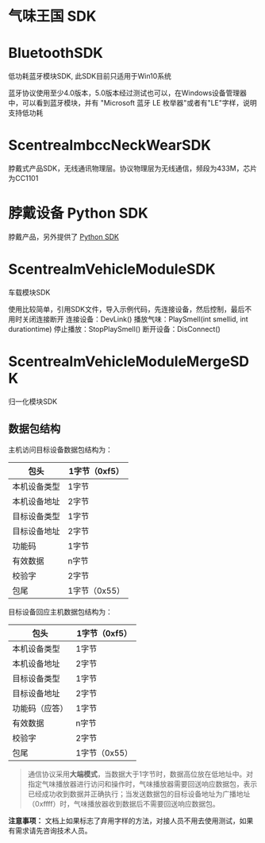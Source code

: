 # 气味王国 SDK

# BluetoothSDK

低功耗蓝牙模块SDK, 此SDK目前只适用于Win10系统

蓝牙协议使用至少4.0版本，5.0版本经过测试也可以，在Windows设备管理器中，可以看到蓝牙模块，并有
"Microsoft 蓝牙 LE 枚举器"或者有"LE"字样，说明支持低功耗

# ScentrealmbccNeckWearSDK

脖戴式产品SDK，无线通讯物理层。协议物理层为无线通信，频段为433M，芯片为CC1101

# 脖戴设备 Python SDK

脖戴产品，另外提供了 [Python SDK](https://github.com/Scentrealm/neckwearsdks)

# ScentrealmVehicleModuleSDK

车载模块SDK

使用比较简单，引用SDK文件，导入示例代码，先连接设备，然后控制，最后不用时关闭连接断开
连接设备：DevLink()
播放气味：PlaySmell(int smellid, int durationtime)
停止播放：StopPlaySmell()
断开设备：DisConnect()

# ScentrealmVehicleModuleMergeSDK

归一化模块SDK

## 数据包结构

主机访问目标设备数据包结构为：

| 包头 | 1字节（0xf5） |
| --- | --- |
| 本机设备类型 | 1字节 |
| 本机设备地址 | 2字节 |
| 目标设备类型 | 1字节 |
| 目标设备地址 | 2字节 |
| 功能码 | 1字节 |
| 有效数据 | n字节 |
| 校验字 | 2字节 |
| 包尾 | 1字节（0x55） |

目标设备回应主机数据包结构为：

| 包头 | 1字节（0xf5） |
| --- | --- |
| 本机设备类型 | 1字节 |
| 本机设备地址 | 2字节 |
| 目标设备类型 | 1字节 |
| 目标设备地址 | 2字节 |
| 功能码（应答） | 1字节 |
| 有效数据 | n字节 |
| 校验字 | 2字节 |
| 包尾 | 1字节（0x55） |

> 通信协议采用**大端模式**，当数据大于1字节时，数据高位放在低地址中。对指定气味播放器进行访问和操作时，气味播放器需要回送响应数据包，表示已经成功收到数据并正确执行；当发送数据包的目标设备地址为广播地址（0xffff）时，气味播放器收到数据后不需要回送响应数据包。
>

**注意事项：** 文档上如果标志了弃用字样的方法，对接人员不用去使用测试，如果有需求请先咨询技术人员。
